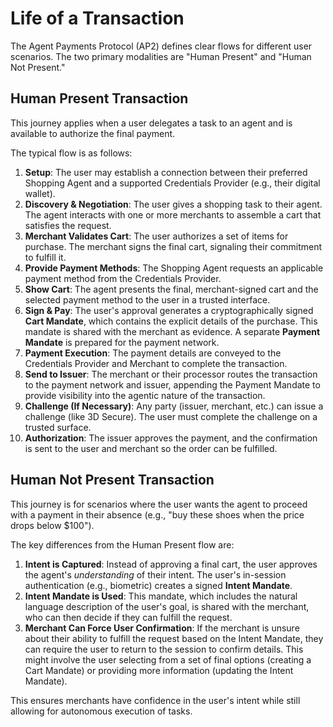 # Life of a Transaction

The Agent Payments Protocol (AP2) defines clear flows for different user scenarios. The two primary modalities are "Human Present" and "Human Not Present."

## Human Present Transaction

This journey applies when a user delegates a task to an agent and is available to authorize the final payment.

The typical flow is as follows:

1. **Setup**: The user may establish a connection between their preferred Shopping Agent and a supported Credentials Provider (e.g., their digital wallet).
2. **Discovery & Negotiation**: The user gives a shopping task to their agent. The agent interacts with one or more merchants to assemble a cart that satisfies the request.
3. **Merchant Validates Cart**: The user authorizes a set of items for purchase. The merchant signs the final cart, signaling their commitment to fulfill it.
4. **Provide Payment Methods**: The Shopping Agent requests an applicable payment method from the Credentials Provider.
5. **Show Cart**: The agent presents the final, merchant-signed cart and the selected payment method to the user in a trusted interface.
6. **Sign & Pay**: The user's approval generates a cryptographically signed **Cart Mandate**, which contains the explicit details of the purchase. This mandate is shared with the merchant as evidence. A separate **Payment Mandate** is prepared for the payment network.
7. **Payment Execution**: The payment details are conveyed to the Credentials Provider and Merchant to complete the transaction.
8. **Send to Issuer**: The merchant or their processor routes the transaction to the payment network and issuer, appending the Payment Mandate to provide visibility into the agentic nature of the transaction.
9. **Challenge (If Necessary)**: Any party (issuer, merchant, etc.) can issue a challenge (like 3D Secure). The user must complete the challenge on a trusted surface.
10. **Authorization**: The issuer approves the payment, and the confirmation is sent to the user and merchant so the order can be fulfilled.

## Human Not Present Transaction

This journey is for scenarios where the user wants the agent to proceed with a payment in their absence (e.g., "buy these shoes when the price drops below $100").

The key differences from the Human Present flow are:

1. **Intent is Captured**: Instead of approving a final cart, the user approves the agent's _understanding_ of their intent. The user's in-session authentication (e.g., biometric) creates a signed **Intent Mandate**.
2. **Intent Mandate is Used**: This mandate, which includes the natural language description of the user's goal, is shared with the merchant, who can then decide if they can fulfill the request.
3. **Merchant Can Force User Confirmation**: If the merchant is unsure about their ability to fulfill the request based on the Intent Mandate, they can require the user to return to the session to confirm details. This might involve the user selecting from a set of final options (creating a Cart Mandate) or providing more information (updating the Intent Mandate).

This ensures merchants have confidence in the user's intent while still allowing for autonomous execution of tasks.
